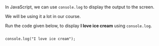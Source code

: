 In JavaScript,
we can use `console.log`
to display the output to the screen.

We will be using
it a lot in our course.

Run the code given below,
to display **I love ice cream**
using `console.log`.

<codeblock language="javascript" type="lesson">
<code>
console.log("I love ice cream");
</code>
</codeblock>